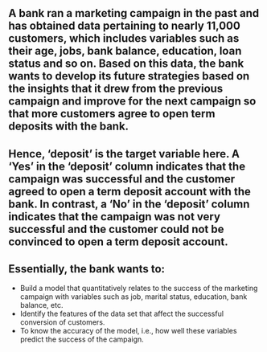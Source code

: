 # 

## A bank ran a marketing campaign in the past and has obtained data pertaining to nearly 11,000 customers, which includes variables such as their age, jobs, bank balance, education, loan status and so on. Based on this data, the bank wants to develop its future strategies based on the insights that it drew from the previous campaign and improve for the next campaign so that more customers agree to open term deposits with the bank.

## Hence, ‘deposit’ is the target variable here. A ‘Yes’ in the ‘deposit’ column indicates that the campaign was successful and the customer agreed to open a term deposit account with the bank. In contrast, a ‘No’ in the ‘deposit’ column indicates that the campaign was not very successful and the customer could not be convinced to open a term deposit account.

## Essentially, the bank wants to:

* Build a model that quantitatively relates to the success of the marketing campaign with variables such as job, marital status, education, bank balance, etc.
* Identify the features of the data set that affect the successful conversion of customers.
* To know the accuracy of the model, i.e., how well these variables predict the success of the campaign.